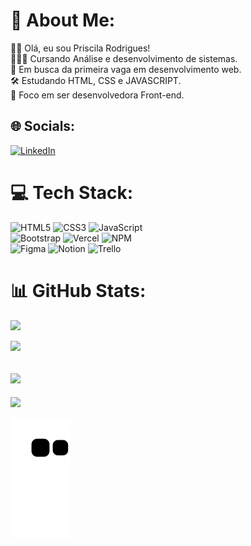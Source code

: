 # 💫 About Me:

👋🏻 Olá, eu sou Priscila Rodrigues!<br>
👩🏻‍💻 Cursando Análise e desenvolvimento de sistemas.<br>
🔎 Em busca da primeira vaga em desenvolvimento web.<br>
🛠️ Estudando HTML, CSS e JAVASCRIPT.<br>
🔭 Foco em ser desenvolvedora Front-end.


## 🌐 Socials:
[![LinkedIn](https://img.shields.io/badge/LinkedIn-%230077B5.svg?logo=linkedin&logoColor=white)](https://www.linkedin.com/in/priscila-rodrigues-abb967221/) 

# 💻 Tech Stack:
![HTML5](https://img.shields.io/badge/html5-%23E34F26.svg?style=for-the-badge&logo=html5&logoColor=white) 
![CSS3](https://img.shields.io/badge/css3-%231572B6.svg?style=for-the-badge&logo=css3&logoColor=white) 
![JavaScript](https://img.shields.io/badge/javascript-%23323330.svg?style=for-the-badge&logo=javascript&logoColor=%23F7DF1E)<br>
![Bootstrap](https://img.shields.io/badge/bootstrap-%23563D7C.svg?style=for-the-badge&logo=bootstrap&logoColor=white)
![Vercel](https://img.shields.io/badge/vercel-%23000000.svg?style=for-the-badge&logo=vercel&logoColor=white) 
![NPM](https://img.shields.io/badge/NPM-%23000000.svg?style=for-the-badge&logo=npm&logoColor=white)  
![Figma](https://img.shields.io/badge/figma-%23F24E1E.svg?style=for-the-badge&logo=figma&logoColor=white) 
![Notion](https://img.shields.io/badge/Notion-%23000000.svg?style=for-the-badge&logo=notion&logoColor=white)
![Trello](https://img.shields.io/badge/Trello-%23026AA7.svg?style=for-the-badge&logo=Trello&logoColor=white)

# 📊 GitHub Stats:

![](https://github-readme-stats.vercel.app/api?username=priscilarodriguess&show_icons=true&theme=dracula&include_all_commits=true&count_private=true)<br/>

![](https://github-readme-streak-stats.herokuapp.com/?user=PriscilaRodriguess&theme=dracula&hide_border=false)<br/>

![](https://github-readme-stats.vercel.app/api/top-langs/?username=priscilarodriguess&layout=compact&langs_count=7&theme=dracula)
---
[![](https://visitcount.itsvg.in/api?id=PriscilaRodriguess&icon=7&color=10)](https://visitcount.itsvg.in)

![Snake animation](https://github.com/priscilarodriguess/priscilarodriguess/blob/output/github-contribution-grid-snake.svg)
